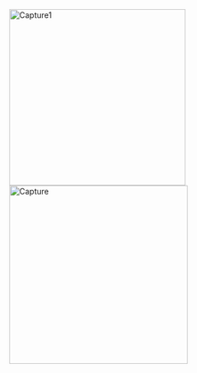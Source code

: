 <img width="316" alt="Capture1" src="https://github.com/Piyumikahasini/Weather-App/assets/125721766/f28378f7-5b86-40a5-9b98-34f0259180a1">
<img width="320" alt="Capture" src="https://github.com/Piyumikahasini/Weather-App/assets/125721766/1560f198-bc8a-4e10-ae5b-c644c9fa6a34">

